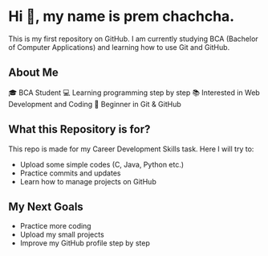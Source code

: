# Hi 👋, my name is prem chachcha. 
This is my first repository on GitHub. I am currently studying BCA (Bachelor of Computer Applications) and learning how to use Git and GitHub.

## About Me
🎓 BCA Student
💻 Learning programming step by step
📚 Interested in Web Development and Coding
🚀 Beginner in Git & GitHub

## What this Repository is for?
This repo is made for my Career Development Skills task.
Here I will try to:
- Upload some simple codes (C, Java, Python etc.)
- Practice commits and updates
- Learn how to manage projects on GitHub
## My Next Goals
- Practice more coding
- Upload my small projects
- Improve my GitHub profile step by step
